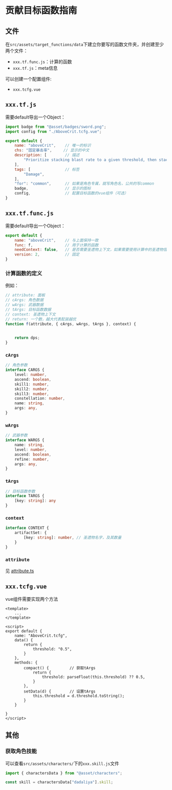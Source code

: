 # 贡献目标函数指南

## 文件
在`src/assets/target_functions/data`下建立你要写的函数文件夹，并创建至少两个文件：  
- `xxx.tf.func.js`：计算的函数
- `xxx.tf.js`：meta信息


可以创建一个配置组件:
- `xxx.tcfg.vue`

## `xxx.tf.js`
需要default导出一个Object：
```js
import badge from "@asset/badges/sword.png";
import config from "./AboveCrit.tcfg.vue";

export default {
    name: "aboveCrit",    // 唯一的标识
    chs: "固定暴击率",     // 显示的中文
    description: [        // 描述
        "Prioritize stacking blast rate to a given threshold, then stack attack and burst damage",
    ],
    tags: [               // 标签
        "Damage",
    ],
    "for": "common",      // 如果是角色专属，就写角色名，公共的写common
    badge,                // 显示的图标
    config,               // 配置目标函数的vue组件（可选）
}
```

## `xxx.tf.func.js`
需要default导出一个Object：
```js
export default {
    name: "aboveCrit",    // 与上面保持一致
    func: f,              // 用于计算的函数
    needContext: false,   // 是否需要圣遗物上下文，如果需要使用计算中的圣遗物信息，应当设为true，但会降低运行效率
    version: 2,           // 固定
}
```

### 计算函数的定义
例如：
```js
// attribute: 面板
// cArgs: 角色数据
// wArgs: 武器数据
// tArgs: 目标函数数据
// context: 圣遗物上下文
// return: 一个数，越大代表配装越优
function f(attribute, { cArgs, wArgs, tArgs }, context) {
    

    return dps;
}
```

### `cArgs`
```typescript
// 角色参数
interface CARGS {
    level: number,
    ascend: boolean,
    skill1: number,
    skill2: number,
    skill3: number,
    constellation: number,
    name: string,
    args: any,
}
```

### `wArgs`
```typescript
// 武器参数
interface WARGS {
    name: string,
    level: number,
    ascend: boolean,
    refine: number,
    args: any,
}
```

### `tArgs`
```typescript
// 目标函数参数
interface TARGS {
    [key: string]: any
}
```

### `context`
```typescript
interface CONTEXT {
    artifactSet: {
        [key: string]: number, // 圣遗物名字，及其数量
    }
}
```

### `attribute`
见 [attribute.ts](https://github.com/wormtql/genshin_panel/blob/main/src/attribute/attribute.ts)

## `xxx.tcfg.vue`
vue组件需要实现两个方法
```vue
<template>
    ...
</template>

<script>
export default {
    name: "AboveCrit.tcfg",
    data() {
        return {
            threshold: "0.5",
        }
    },
    methods: {
        compact() {         // 获取tArgs
            return {
                threshold: parseFloat(this.threshold) ?? 0.5,
            }
        },
        setData(d) {        // 设置tArgs
            this.threshold = d.threshold.toString();
        }
    }
    
}
</script>
```

## 其他
### 获取角色技能
可以查看`src/assets/characters/`下的`xxx.skill.js`文件
```js
import { charactersData } from "@asset/characters";

const skill = charactersData["dadaliya"].skill;
```